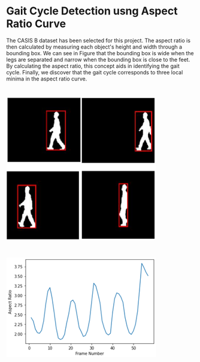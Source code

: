 # **Gait Cycle Detection usng Aspect Ratio Curve**

The CASIS B dataset has been selected for this project. The aspect ratio is then calculated by measuring each object's height and width through a bounding box. We can see in Figure that the bounding box is wide when the legs are separated and narrow when the bounding box is close to the feet. By calculating the aspect ratio, this concept aids in identifying the gait cycle. Finally, we discover that the gait cycle corresponds to three local minima in the aspect ratio curve.

# <img src="./bounding_box.png" width="400px"/>

# <img src="./aspect_ratio_curve.png" width="400px"/>
